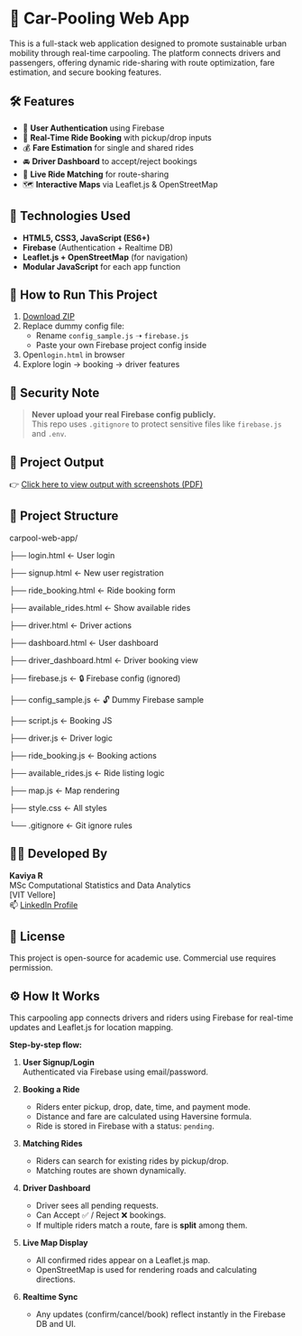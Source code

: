 # 🚗 Car-Pooling Web App

This is a full-stack web application designed to promote sustainable urban mobility through real-time carpooling. The platform connects drivers and passengers, offering dynamic ride-sharing with route optimization, fare estimation, and secure booking features.

## 🛠️ Features

- 🔐 **User Authentication** using Firebase
- 📍 **Real-Time Ride Booking** with pickup/drop inputs
- 💰 **Fare Estimation** for single and shared rides
- 🚘 **Driver Dashboard** to accept/reject bookings
- 🔄 **Live Ride Matching** for route-sharing
- 🗺️ **Interactive Maps** via Leaflet.js & OpenStreetMap

## 🧱 Technologies Used

- **HTML5, CSS3, JavaScript (ES6+)**
- **Firebase** (Authentication + Realtime DB)
- **Leaflet.js + OpenStreetMap** (for navigation)
- **Modular JavaScript** for each app function


## 🔧 How to Run This Project

1. [Download ZIP](https://github.com/Kaviyanaidu/Car-Pooling.git)
2. Replace dummy config file:
   - Rename `config_sample.js` ➝ `firebase.js`
   - Paste your own Firebase project config inside
3. Open`login.html` in browser
4. Explore login → booking → driver features

## 🔐 Security Note

> **Never upload your real Firebase config publicly.**  
This repo uses `.gitignore` to protect sensitive files like `firebase.js` and `.env`.

## 📄 Project Output

👉 [Click here to view output with screenshots (PDF)]([Carpool_Project_Output.pdf](https://github.com/Kaviyanaidu/Car-Pooling/commit/0be5421f80026af60c4e47a72af7bd51eb0d248e))
 

## 📁 Project Structure

carpool-web-app/


├── login.html ← User login

├── signup.html ← New user registration

├── ride_booking.html ← Ride booking form

├── available_rides.html ← Show available rides

├── driver.html ← Driver actions

├── dashboard.html ← User dashboard

├── driver_dashboard.html ← Driver booking view

├── firebase.js ← 🔒 Firebase config (ignored)

├── config_sample.js ← 🔓 Dummy Firebase sample

├── script.js ← Booking JS

├── driver.js ← Driver logic

├── ride_booking.js ← Booking actions

├── available_rides.js ← Ride listing logic

├── map.js ← Map rendering

├── style.css ← All styles

└── .gitignore ← Git ignore rules

## 👩‍💻 Developed By

**Kaviya R**  
MSc Computational Statistics and Data Analytics  
[VIT Vellore]  
📫 [LinkedIn Profile](https://www.linkedin.com/in/kaviya-naidu-28646928a)

## 📄 License

This project is open-source for academic use. Commercial use requires permission.

## ⚙️ How It Works

This carpooling app connects drivers and riders using Firebase for real-time updates and Leaflet.js for location mapping.

**Step-by-step flow:**

1. **User Signup/Login**  
   Authenticated via Firebase using email/password.

2. **Booking a Ride**  
   - Riders enter pickup, drop, date, time, and payment mode.  
   - Distance and fare are calculated using Haversine formula.  
   - Ride is stored in Firebase with a status: `pending`.

3. **Matching Rides**  
   - Riders can search for existing rides by pickup/drop.  
   - Matching routes are shown dynamically.

4. **Driver Dashboard**  
   - Driver sees all pending requests.  
   - Can Accept ✅ / Reject ❌ bookings.  
   - If multiple riders match a route, fare is **split** among them.

5. **Live Map Display**  
   - All confirmed rides appear on a Leaflet.js map.  
   - OpenStreetMap is used for rendering roads and calculating directions.

6. **Realtime Sync**  
   - Any updates (confirm/cancel/book) reflect instantly in the Firebase DB and UI.


